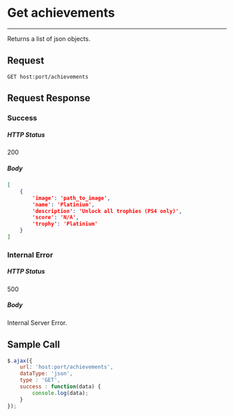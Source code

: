 # Get achievements
---

Returns a list of json objects.

## Request

`GET host:port/achievements`

## Request Response

### Success

##### HTTP Status

200

##### Body

```json
[
    {
        'image': 'path_to_image',
        'name': 'Platinium',
        'description': 'Unlock all trophies (PS4 only)',
        'score': 'N/A',
        'trophy': 'Platinium'
    }
]
```

### Internal Error

##### HTTP Status

500

##### Body

Internal Server Error.

## Sample Call

```javascript
$.ajax({
    url: 'host:port/achievements',
    dataType: 'json',
    type : 'GET',
    success : function(data) {
        console.log(data);
    }
});
```
